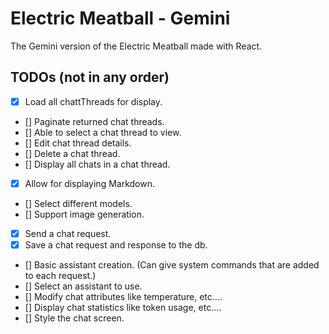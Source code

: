 # Electric Meatball - Gemini

The Gemini version of the Electric Meatball made with React.

## TODOs (not in any order)
- [x] Load all chattThreads for display.
- [] Paginate returned chat threads.
- [] Able to select a chat thread to view.
- [] Edit chat thread details.
- [] Delete a chat thread.
- [] Display all chats in a chat thread.
- [x] Allow for displaying Markdown.
- [] Select different models.
- [] Support image generation.
- [x] Send a chat request.
- [x] Save a chat request and response to the db.
- [] Basic assistant creation. (Can give system commands that are added to each request.)
- [] Select an assistant to use.
- [] Modify chat attributes like temperature, etc....
- [] Display chat statistics like token usage, etc....
- [] Style the chat screen.
